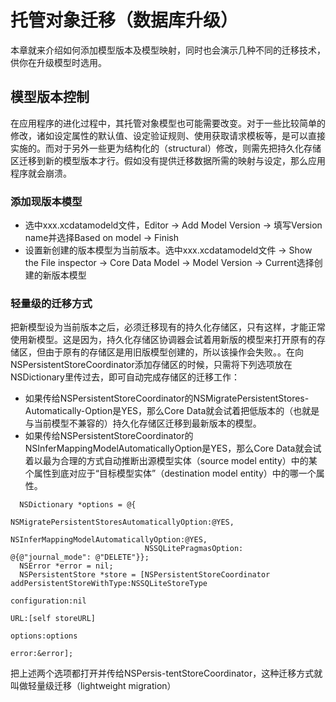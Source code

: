# 托管对象迁移（数据库升级）
本章就来介绍如何添加模型版本及模型映射，同时也会演示几种不同的迁移技术，供你在升级模型时选用。

## 模型版本控制
在应用程序的进化过程中，其托管对象模型也可能需要改变。对于一些比较简单的修改，诸如设定属性的默认值、设定验证规则、使用获取请求模板等，是可以直接实施的。而对于另外一些更为结构化的（structural）修改，则需先把持久化存储区迁移到新的模型版本才行。假如没有提供迁移数据所需的映射与设定，那么应用程序就会崩溃。

### 添加现版本模型
* 选中xxx.xcdatamodeld文件，Editor -> Add Model Version -> 填写Version name并选择Based on model -> Finish
* 设置新创建的版本模型为当前版本。选中xxx.xcdatamodeld文件 -> Show the File inspector -> Core Data Model  -> Model Version -> Current选择创建的新版本模型

### 轻量级的迁移方式
把新模型设为当前版本之后，必须迁移现有的持久化存储区，只有这样，才能正常使用新模型。这是因为，持久化存储区协调器会试着用新版的模型来打开原有的存储区，但由于原有的存储区是用旧版模型创建的，所以该操作会失败。。在向NSPersistentStoreCoordinator添加存储区的时候，只需将下列选项放在NSDictionary里传过去，即可自动完成存储区的迁移工作：
* 如果传给NSPersistentStoreCoordinator的NSMigratePersistentStores-Automatically-Option是YES，那么Core Data就会试着把低版本的（也就是与当前模型不兼容的）持久化存储区迁移到最新版本的模型。
* 如果传给NSPersistentStoreCoordinator的NSInferMappingModelAutomaticallyOption是YES，那么Core Data就会试着以最为合理的方式自动推断出源模型实体（source model entity）中的某个属性到底对应于“目标模型实体”（destination model entity）中的哪一个属性。


```
  NSDictionary *options = @{
                              NSMigratePersistentStoresAutomaticallyOption:@YES,
                              NSInferMappingModelAutomaticallyOption:@YES,
                              NSSQLitePragmasOption: @{@"journal_mode": @"DELETE"}};
  NSError *error = nil;
  NSPersistentStore *store = [NSPersistentStoreCoordinator addPersistentStoreWithType:NSSQLiteStoreType
                                                                          configuration:nil
                                                                                    URL:[self storeURL]
                                                                                options:options
                                                                                  error:&error];
```


把上述两个选项都打开并传给NSPersis-tentStoreCoordinator，这种迁移方式就叫做轻量级迁移（lightweight migration）

